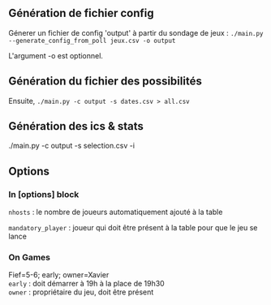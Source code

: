 ## Génération de fichier config

Génerer un fichier de config 'output' à partir du sondage de jeux :
`./main.py --generate_config_from_poll jeux.csv -o output` 

L'argument -o est optionnel.


## Génération du fichier des possibilités
Ensuite, 
`./main.py -c output -s dates.csv > all.csv`


## Génération des ics & stats 
./main.py -c output -s selection.csv -i


## Options
### In [options] block
`nhosts` : le nombre de joueurs automatiquement ajouté à la table

`mandatory_player` : joueur qui doit être présent à la table pour que le jeu se lance

### On Games
Fief=5-6; early; owner=Xavier  
`early` : doit démarrer à 19h à la place de 19h30  
`owner` : propriétaire du jeu, doit être présent

